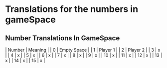 # Translations for the numbers in gameSpace


## Number Translations In GameSpace 
| Number | Meaning |
| 0 | Empty Space |
| 1 | Player 1 |
| 2 | Player 2 |
| 3 | x |
| 4 | x |
| 5 | x |
| 6 | x |
| 7 | x |
| 8 | x |
| 9 | x |
| 10 | x |
| 11 | x |
| 12 | x |
| 13 | x |
| 14 | x |
| 15 | x |

## 

